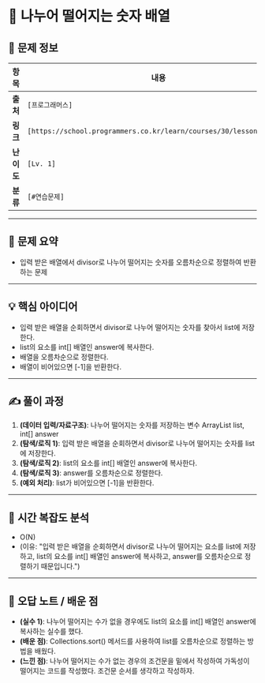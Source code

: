 # 📌 나누어 떨어지는 숫자 배열

## 📖 문제 정보

| 항목       | 내용                                                                |
| ---------- | ------------------------------------------------------------------- |
| **출처**   | `[프로그래머스]`                                                    |
| **링크**   | `[https://school.programmers.co.kr/learn/courses/30/lessons/12910]` |
| **난이도** | `[Lv. 1]`                                                           |
| **분류**   | `[#연습문제]`                                                       |

---

## 📝 문제 요약

- 입력 받은 배열에서 divisor로 나누어 떨어지는 숫자를 오름차순으로 정렬하여 반환하는 문제

---

## 💡 핵심 아이디어

- 입력 받은 배열을 순회하면서 divisor로 나누어 떨어지는 숫자를 찾아서 list에 저장한다.
- list의 요소를 int[] 배열인 answer에 복사한다.
- 배열을 오름차순으로 정렬한다.
- 배열이 비어있으면 [-1]을 반환한다.

---

## ✍️ 풀이 과정

1. **(데이터 입력/자료구조)**: 나누어 떨어지는 숫자를 저장하는 변수 ArrayList<Integer> list, int[] answer
2. **(탐색/로직 1)**: 입력 받은 배열을 순회하면서 divisor로 나누어 떨어지는 숫자를 list에 저장한다.
3. **(탐색/로직 2)**: list의 요소를 int[] 배열인 answer에 복사한다.
4. **(탐색/로직 3)**: answer를 오름차순으로 정렬한다.
5. **(예외 처리)**: list가 비어있으면 [-1]을 반환한다.

---

## 🧐 시간 복잡도 분석

- O(N)
- (이유: "입력 받은 배열을 순회하면서 divisor로 나누어 떨어지는 요소를 list에 저장하고, list의 요소를 int[] 배열인 answer에 복사하고, answer를 오름차순으로 정렬하기 때문입니다.")

---

## 🧠 오답 노트 / 배운 점

- **(실수 1)**: 나누어 떨어지는 수가 없을 경우에도 list의 요소를 int[] 배열인 answer에 복사하는 실수를 했다.
- **(배운 점)**: Collections.sort() 메서드를 사용하여 list를 오름차순으로 정렬하는 방법을 배웠다.
- **(느낀 점)**: 나누어 떨어지는 수가 없는 경우의 조건문을 밑에서 작성하여 가독성이 떨어지는 코드를 작성했다. 조건문 순서를 생각하고 작성하자.
